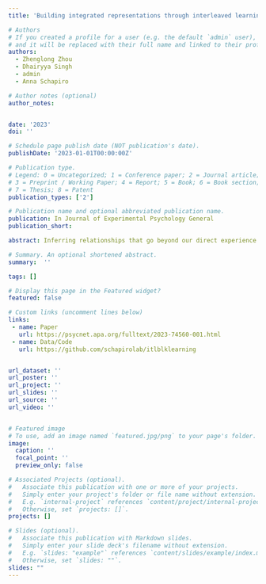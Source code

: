 ```yaml
---
title: 'Building integrated representations through interleaved learning'

# Authors
# If you created a profile for a user (e.g. the default `admin` user), write the username (folder name) here
# and it will be replaced with their full name and linked to their profile.
authors:
  - Zhenglong Zhou
  - Dhairyya Singh
  - admin
  - Anna Schapiro

# Author notes (optional)
author_notes:


date: '2023'
doi: ''

# Schedule page publish date (NOT publication's date).
publishDate: '2023-01-01T00:00:00Z'

# Publication type.
# Legend: 0 = Uncategorized; 1 = Conference paper; 2 = Journal article;
# 3 = Preprint / Working Paper; 4 = Report; 5 = Book; 6 = Book section;
# 7 = Thesis; 8 = Patent
publication_types: ['2']

# Publication name and optional abbreviated publication name.
publication: In Journal of Experimental Psychology General
publication_short:

abstract: Inferring relationships that go beyond our direct experience is essential for understanding our environment. This capacity requires either building representations that directly reflect structure across experiences as we encounter them or deriving the indirect relationships across experiences as the need arises. Building structure directly into overlapping representations allows for powerful learning and generalization in neural network models, but building these so-called distributed representations requires inputs to be encountered in interleaved order. We test whether interleaving similarly facilitates the formation of representations that directly integrate related experiences in humans and what advantages such integration may confer for behavior. In a series of behavioral experiments, we present evidence that interleaved learning indeed promotes the formation of representations that directly link across related experiences. As in neural network models, interleaved learning gives rise to fast and automatic recognition of item relatedness, affords efficient generalization, and is especially critical for inference when learning requires statistical integration of noisy information over time. We use the data to adjudicate between several existing computational models of human memory and inference. The results demonstrate the power of interleaved learning and implicate the formation of integrated, distributed representations that support generalization in humans.

# Summary. An optional shortened abstract.
summary:  ''

tags: []

# Display this page in the Featured widget?
featured: false

# Custom links (uncomment lines below)
links:
 - name: Paper
   url: https://psycnet.apa.org/fulltext/2023-74560-001.html
 - name: Data/Code
   url: https://github.com/schapirolab/itlblklearning


url_dataset: ''
url_poster: ''
url_project: ''
url_slides: ''
url_source: ''
url_video: ''


# Featured image
# To use, add an image named `featured.jpg/png` to your page's folder.
image:
  caption: ''
  focal_point: ''
  preview_only: false

# Associated Projects (optional).
#   Associate this publication with one or more of your projects.
#   Simply enter your project's folder or file name without extension.
#   E.g. `internal-project` references `content/project/internal-project/index.md`.
#   Otherwise, set `projects: []`.
projects: []

# Slides (optional).
#   Associate this publication with Markdown slides.
#   Simply enter your slide deck's filename without extension.
#   E.g. `slides: "example"` references `content/slides/example/index.md`.
#   Otherwise, set `slides: ""`.
slides: ""
---
```



